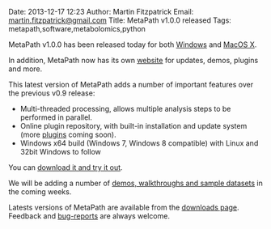 Date: 2013-12-17 12:23
Author: Martin Fitzpatrick
Email: martin.fitzpatrick@gmail.com
Title: MetaPath v1.0.0 released
Tags: metapath,software,metabolomics,python

MetaPath v1.0.0 has been released today for both  [Windows][windows-download] and [MacOS X][mac-download].

In addition, MetaPath now has its own [website][getmetapath] for updates, demos, plugins and more. 

This latest version of MetaPath adds a number of important features over the previous v0.9 release:

* Multi-threaded processing, allows multiple analysis steps to be performed in parallel. 
* Online plugin repository, with built-in installation and update system (more [plugins][metapath-plugins] coming soon).
* Windows x64 build (Windows 7, Windows 8 compatible) with Linux and 32bit Windows to follow

You can [download it and try it out][all-downloads].

We will be adding a number of [demos, walkthroughs and sample datasets][metapath-demos] in the coming weeks.

Latests versions of MetaPath are available from the [downloads page][all-downloads]. Feedback and [bug-reports](https://github.com/mfitzp/metapath/issues) are always welcome.


[getmetapath]: http://getmetapath.org/
[all-downloads]: http://getmetapath.org/download
[mac-download]: http://download.getmetapath.org/MetaPath-1.0.0.dmg
[windows-download]: http://download.getmetapath.org/MetaPath-1.0.0-amd64.msi
[metapath-demos]: http://getmetapath.org/demos
[metapath-plugins]: http://getmetapath.org/plugins
